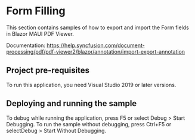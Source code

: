 # Form Filling
This section contains samples of how to export and import the Form fields in Blazor MAUI PDF Viewer.

Documentation: https://help.syncfusion.com/document-processing/pdf/pdf-viewer2/blazor/annotation/import-export-annotation

## Project pre-requisites
To run this application, you need Visual Studio 2019 or later versions.

## Deploying and running the sample
To debug while running the application, press F5 or select Debug > Start Debugging. To run the sample without debugging, press Ctrl+F5 or selectDebug > Start Without Debugging.
